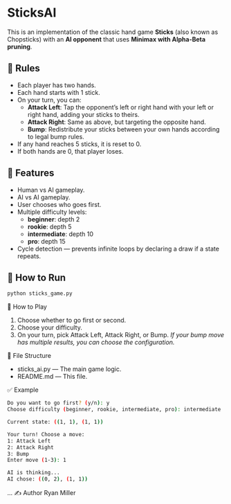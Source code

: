 # SticksAI

This is an implementation of the classic hand game **Sticks** (also known as Chopsticks) with an **AI opponent** that uses **Minimax with Alpha-Beta pruning**.

## 📜 Rules

- Each player has two hands.
- Each hand starts with 1 stick.
- On your turn, you can:
  - **Attack Left**: Tap the opponent’s left or right hand with your left or right hand, adding your sticks to theirs.
  - **Attack Right**: Same as above, but targeting the opposite hand.
  - **Bump**: Redistribute your sticks between your own hands according to legal bump rules.
- If any hand reaches 5 sticks, it is reset to 0.
- If both hands are 0, that player loses.

## 🤖 Features

- Human vs AI gameplay.
- AI vs AI gameplay.
- User chooses who goes first.
- Multiple difficulty levels:
  - **beginner**: depth 2
  - **rookie**: depth 5
  - **intermediate**: depth 10
  - **pro**: depth 15
- Cycle detection — prevents infinite loops by declaring a draw if a state repeats.

## 🚀 How to Run

```bash
python sticks_game.py
```
📌 How to Play

1. Choose whether to go first or second.
2. Choose your difficulty.
3. On your turn, pick Attack Left, Attack Right, or Bump.
*If your bump move has multiple results, you can choose the configuration.*

📂 File Structure

- sticks_ai.py — The main game logic.
- README.md — This file.
  
✅ Example
```bash
Do you want to go first? (y/n): y
Choose difficulty (beginner, rookie, intermediate, pro): intermediate

Current state: ((1, 1), (1, 1))

Your turn! Choose a move:
1: Attack Left
2: Attack Right
3: Bump
Enter move (1-3): 1

AI is thinking...
AI chose: ((0, 2), (1, 1))
```
...
✍️ Author
Ryan Miller
